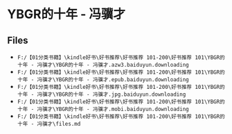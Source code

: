 # YBGR的十年 - 冯骥才

## Files

- `F:/【01分类书籍】\kindle好书\好书推荐\好书推荐 101-200\好书推荐 101\YBGR的十年 - 冯骥才\YBGR的十年 - 冯骥才.azw3.baiduyun.downloading`
- `F:/【01分类书籍】\kindle好书\好书推荐\好书推荐 101-200\好书推荐 101\YBGR的十年 - 冯骥才\YBGR的十年 - 冯骥才.epub.baiduyun.downloading`
- `F:/【01分类书籍】\kindle好书\好书推荐\好书推荐 101-200\好书推荐 101\YBGR的十年 - 冯骥才\YBGR的十年 - 冯骥才.jpg.baiduyun.downloading`
- `F:/【01分类书籍】\kindle好书\好书推荐\好书推荐 101-200\好书推荐 101\YBGR的十年 - 冯骥才\YBGR的十年 - 冯骥才.mobi.baiduyun.downloading`
- `F:/【01分类书籍】\kindle好书\好书推荐\好书推荐 101-200\好书推荐 101\YBGR的十年 - 冯骥才\files.md`
